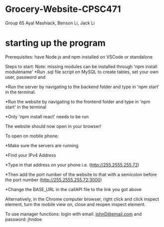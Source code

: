 # Grocery-Website-CPSC471
Group 65
Ayal Mashiack, 
Benson Li, 
Jack Li

# starting up the program
Prerequisites: have Node.js and npm installed on VSCode or standalone


Steps to start:
Note: missing modules can be installed through 'npm install modulename'
*Run .sql file script on MySQL to create tables, set your own user, password and 

*Run the server by navigating to the backend folder and type in 'npm start' in the terminal.

*Run the website by navigating to the frontend folder and type in 'npm start' in the terminal

  *Only 'npm install react' needs to be run
  
The website should now open in your browser!


To open on mobile phone:

*Make sure the servers are running

*Find your IPv4 Address

*Type in that address on your phone i.e. (http://255.2555.255.72)

*Then add the port number of the website to that with a semicolon before the port number (http://255.2555.255.72:3000)

*Change the BASE_URL in the callAPI file to the link you got above


Alternatively, in the Chrome computer browser, right click and click inspect element, turn the mobile view on, close and reopen inspect element. 

To use manager functions: login with email: johnD@email.com and password: jhndoe
